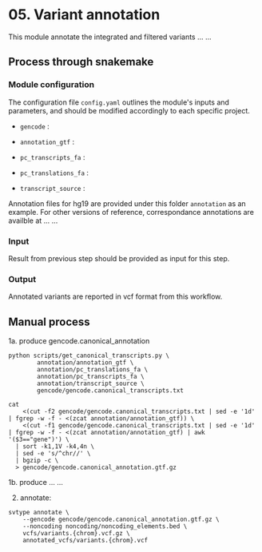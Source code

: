 # 05. Variant annotation
This module annotate the integrated and filtered variants ... ...

## Process through snakemake

### Module configuration
The configuration file `config.yaml` outlines the module's inputs and parameters, and should be modified accordingly to each specific project. 

* `gencode` : 

* `annotation_gtf` :

* `pc_transcripts_fa` :

* `pc_translations_fa` :

* `transcript_source` :

Annotation files for hg19 are provided under this folder `annotation` as an example. For other versions of reference, correspondance annotations are availble at ... ...

### Input
Result from previous step should be provided as input for this step.

### Output
Annotated variants are reported in vcf format from this workflow.

## Manual process
1a. produce gencode.canonical_annotation

```
python scripts/get_canonical_transcripts.py \
		annotation/annotation_gtf \
		annotation/pc_translations_fa \
		annotation/pc_transcripts_fa \
		annotation/transcript_source \
		gencode/gencode.canonical_transcripts.txt

cat 
    <(cut -f2 gencode/gencode.canonical_transcripts.txt | sed -e '1d' | fgrep -w -f - <(zcat annotation/annotation_gtf)) \
    <(cut -f1 gencode/gencode.canonical_transcripts.txt | sed -e '1d' | fgrep -w -f - <(zcat annotation/annotation_gtf) | awk '($3=="gene")') \
  | sort -k1,1V -k4,4n \
  | sed -e 's/^chr//' \
  | bgzip -c \
  > gencode/gencode.canonical_annotation.gtf.gz

```

1b. produce 
... ...

2. annotate:
```
svtype annotate \
	--gencode gencode/gencode.canonical_annotation.gtf.gz \
	--noncoding noncoding/noncoding_elements.bed \
	vcfs/variants.{chrom}.vcf.gz \
	annotated_vcfs/variants.{chrom}.vcf
```

